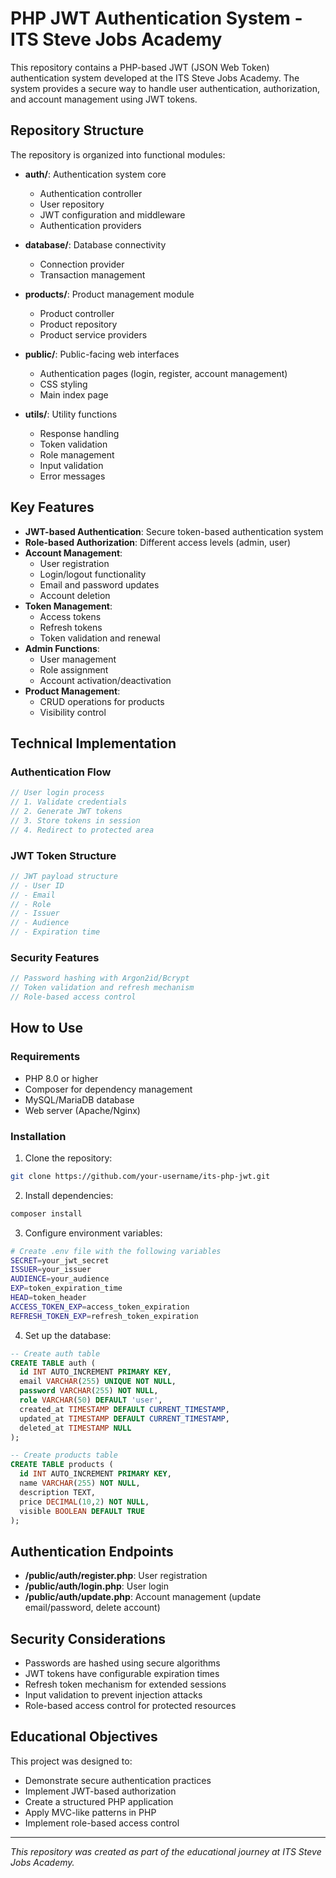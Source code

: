 # PHP JWT Authentication System - ITS Steve Jobs Academy

This repository contains a PHP-based JWT (JSON Web Token) authentication system developed at the ITS Steve Jobs Academy. The system provides a secure way to handle user authentication, authorization, and account management using JWT tokens.

## Repository Structure

The repository is organized into functional modules:

- **auth/**: Authentication system core
  - Authentication controller
  - User repository
  - JWT configuration and middleware
  - Authentication providers

- **database/**: Database connectivity
  - Connection provider
  - Transaction management

- **products/**: Product management module
  - Product controller
  - Product repository
  - Product service providers

- **public/**: Public-facing web interfaces
  - Authentication pages (login, register, account management)
  - CSS styling
  - Main index page

- **utils/**: Utility functions
  - Response handling
  - Token validation
  - Role management
  - Input validation
  - Error messages

## Key Features

- **JWT-based Authentication**: Secure token-based authentication system
- **Role-based Authorization**: Different access levels (admin, user)
- **Account Management**:
  - User registration
  - Login/logout functionality
  - Email and password updates
  - Account deletion
- **Token Management**:
  - Access tokens
  - Refresh tokens
  - Token validation and renewal
- **Admin Functions**:
  - User management
  - Role assignment
  - Account activation/deactivation
- **Product Management**:
  - CRUD operations for products
  - Visibility control

## Technical Implementation

### Authentication Flow

```php
// User login process
// 1. Validate credentials
// 2. Generate JWT tokens
// 3. Store tokens in session
// 4. Redirect to protected area
```

### JWT Token Structure

```php
// JWT payload structure
// - User ID
// - Email
// - Role
// - Issuer
// - Audience
// - Expiration time
```

### Security Features

```php
// Password hashing with Argon2id/Bcrypt
// Token validation and refresh mechanism
// Role-based access control
```

## How to Use

### Requirements

- PHP 8.0 or higher
- Composer for dependency management
- MySQL/MariaDB database
- Web server (Apache/Nginx)

### Installation

1. Clone the repository:
```bash
git clone https://github.com/your-username/its-php-jwt.git
```

2. Install dependencies:
```bash
composer install
```

3. Configure environment variables:
```bash
# Create .env file with the following variables
SECRET=your_jwt_secret
ISSUER=your_issuer
AUDIENCE=your_audience
EXP=token_expiration_time
HEAD=token_header
ACCESS_TOKEN_EXP=access_token_expiration
REFRESH_TOKEN_EXP=refresh_token_expiration
```

4. Set up the database:
```sql
-- Create auth table
CREATE TABLE auth (
  id INT AUTO_INCREMENT PRIMARY KEY,
  email VARCHAR(255) UNIQUE NOT NULL,
  password VARCHAR(255) NOT NULL,
  role VARCHAR(50) DEFAULT 'user',
  created_at TIMESTAMP DEFAULT CURRENT_TIMESTAMP,
  updated_at TIMESTAMP DEFAULT CURRENT_TIMESTAMP,
  deleted_at TIMESTAMP NULL
);

-- Create products table
CREATE TABLE products (
  id INT AUTO_INCREMENT PRIMARY KEY,
  name VARCHAR(255) NOT NULL,
  description TEXT,
  price DECIMAL(10,2) NOT NULL,
  visible BOOLEAN DEFAULT TRUE
);
```

## Authentication Endpoints

- **/public/auth/register.php**: User registration
- **/public/auth/login.php**: User login
- **/public/auth/update.php**: Account management (update email/password, delete account)

## Security Considerations

- Passwords are hashed using secure algorithms
- JWT tokens have configurable expiration times
- Refresh token mechanism for extended sessions
- Input validation to prevent injection attacks
- Role-based access control for protected resources

## Educational Objectives

This project was designed to:
- Demonstrate secure authentication practices
- Implement JWT-based authorization
- Create a structured PHP application
- Apply MVC-like patterns in PHP
- Implement role-based access control

---

*This repository was created as part of the educational journey at ITS Steve Jobs Academy.*